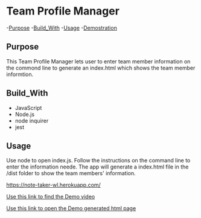# Team Profile Manager

-[Purpose](#Purpose)
-[Build_With](#Build_With)
-[Usage](#Usage)
-[Demostration](#Demostration)


## Purpose

This Team Profile Manager lets user to enter team member information on the commond line to generate an index.html which shows the team member informtion.

## Build_With
* JavaScript
* Node.js
* node inquirer
* jest

## Usage
Use node to open index.js. Follow the instructions on the command line to enter the information neede. 
The app will generate a index.html file in the /dist folder to show the team members' information.

https://note-taker-wl.herokuapp.com/

[Use this link to find the Demo video](https://watch.screencastify.com/v/5Toql6p1v3vPaiv4to0J)



[Use this link to open the Demo generated html page](https://deadseal001.github.io/team-profile-manager/)




